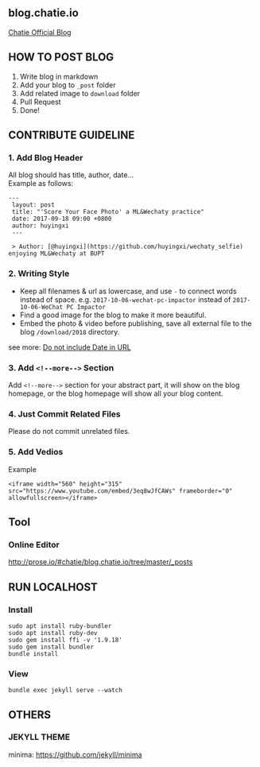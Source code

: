 blog.chatie.io
--------------
[Chatie Official Blog](https://blog.chatie.io)

## HOW TO POST BLOG

1. Write blog in markdown
2. Add your blog to `_post` folder
3. Add related image to `download` folder
4. Pull Request
5. Done!

## CONTRIBUTE GUIDELINE

### 1. Add Blog Header
All blog should has title, author, date...   
Example as follows:
```
---
 layout: post
 title: "'Score Your Face Photo' a ML&Wechaty practice"
 date: 2017-09-18 09:00 +0800
 author: huyingxi
 ---
 
 > Author: [@huyingxi](https://github.com/huyingxi/wechaty_selfie) enjoying ML&Wechaty at BUPT
```

### 2. Writing Style
* Keep all filenames & url as lowercase, and use `-` to connect words instead of space. e.g. `2017-10-06-wechat-pc-impactor` instead of `2017-10-06-WeChat PC Impactor`
* Find a good image for the blog to make it more beautiful.
* Embed the photo & video before publishing, save all external file to the blog `/download/2018` directory.

see more: [Do not include Date in URL](https://github.com/Chatie/blog/issues/79)

### 3. Add `<!--more-->` Section
Add `<!--more-->` section for your abstract part, it will show on the blog homepage, or the blog homepage will show all your blog content.

### 4. Just Commit Related Files
Please do not commit unrelated files.

### 5. Add Vedios
Example
```
<iframe width="560" height="315" src="https://www.youtube.com/embed/3eq8wJfCAWs" frameborder="0" allowfullscreen></iframe>
```

## Tool

### Online Editor

http://prose.io/#chatie/blog.chatie.io/tree/master/_posts

## RUN LOCALHOST

### Install
```
sudo apt install ruby-bundler
sudo apt install ruby-dev
sudo gem install ffi -v '1.9.18'
sudo gem install bundler
bundle install
```

### View
```
bundle exec jekyll serve --watch
```

## OTHERS

### JEKYLL THEME

minima: <https://github.com/jekyll/minima>